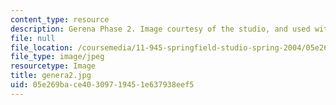 ```yaml
---
content_type: resource
description: Gerena Phase 2. Image courtesy of the studio, and used with permission.
file: null
file_location: /coursemedia/11-945-springfield-studio-spring-2004/05e269bace40309719451e637938eef5_genera2.jpg
file_type: image/jpeg
resourcetype: Image
title: genera2.jpg
uid: 05e269ba-ce40-3097-1945-1e637938eef5
---
```

